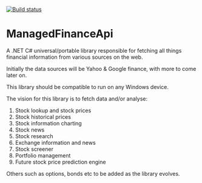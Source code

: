 [![Build status](https://ci.appveyor.com/api/projects/status/b1d2ljcekfjkb9us/branch/master?svg=true)](https://ci.appveyor.com/project/RickyGAkl/managedfinanceapi/branch/master)


# ManagedFinanceApi
A .NET C# universal/portable library responsible for fetching all things financial information from various sources on the web.

Initially the data sources will be Yahoo & Google finance, with more to come later on.

This library should be compatible to run on any Windows device.

The vision for this library is to fetch data and/or analyse:
1.	Stock lookup and stock prices
2.	Stock historical prices
3.	Stock information charting
4.	Stock news
5.	Stock research
6.	Exchange information and news
7.	Stock screener
8.	Portfolio management
9.	Future stock price prediction engine


Others such as options, bonds etc to be added as the library evolves.
